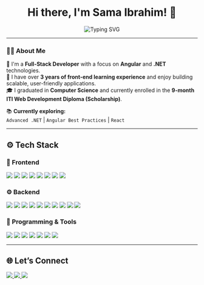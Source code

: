 <h1 align="center">Hi there, I'm Sama Ibrahim! 👋</h1>

<p align="center">
  <img src="https://readme-typing-svg.demolab.com?font=Fira+Code&size=24&pause=1000&color=F97316&width=500&lines=Full-Stack+Developer+%F0%9F%92%BB;Passionate+about+.NET+%26+Angular+%F0%9F%93%A1;Always+Learning+%F0%9F%93%96;Welcome+to+my+GitHub+%F0%9F%91%8B" alt="Typing SVG">
</p>

---

### 👩‍💻 About Me

🌟 I'm a **Full-Stack Developer** with a focus on **Angular** and **.NET** technologies.  
🧠 I have over **3 years of front-end learning experience** and enjoy building scalable, user-friendly applications.  
🎓 I graduated in **Computer Science** and currently enrolled in the **9-month ITI Web Development Diploma (Scholarship)**.  

📚 **Currently exploring:**  
`Advanced .NET` | `Angular Best Practices` | `React`

---

## ⚙️ Tech Stack

### 🧩 Frontend
<p>
  <img src="https://img.shields.io/badge/Angular-DD0031?style=for-the-badge&logo=angular&logoColor=white"/>
  <img src="https://img.shields.io/badge/TypeScript-007ACC?style=for-the-badge&logo=typescript&logoColor=white"/>
  <img src="https://img.shields.io/badge/JavaScript-F7DF1E?style=for-the-badge&logo=javascript&logoColor=black"/>
  <img src="https://img.shields.io/badge/HTML5-E34F26?style=for-the-badge&logo=html5&logoColor=white"/>
  <img src="https://img.shields.io/badge/CSS3-1572B6?style=for-the-badge&logo=css3&logoColor=white"/>
  <img src="https://img.shields.io/badge/Bootstrap-7952B3?style=for-the-badge&logo=bootstrap&logoColor=white"/>
  <img src="https://img.shields.io/badge/jQuery-0769AD?style=for-the-badge&logo=jquery&logoColor=white"/>
  <img src="https://img.shields.io/badge/Responsive_Design-2E86C1?style=for-the-badge&logo=css3&logoColor=white"/>
</p>

### ⚙️ Backend
<p>
  <img src="https://img.shields.io/badge/.NET-512BD4?style=for-the-badge&logo=dotnet&logoColor=white"/>
  <img src="https://img.shields.io/badge/C%23-239120?style=for-the-badge&logo=c-sharp&logoColor=white"/>
  <img src="https://img.shields.io/badge/ASP.NET_Core-5C2D91?style=for-the-badge&logo=.net&logoColor=white"/>
  <img src="https://img.shields.io/badge/Entity_Framework-512BD4?style=for-the-badge&logo=.net&logoColor=white"/>
  <img src="https://img.shields.io/badge/LINQ-512BD4?style=for-the-badge&logo=.net&logoColor=white"/>
  <img src="https://img.shields.io/badge/SQL_Server-CC2927?style=for-the-badge&logo=microsoft-sql-server&logoColor=white"/>
  <img src="https://img.shields.io/badge/Node.js-339933?style=for-the-badge&logo=nodedotjs&logoColor=white"/>
  <img src="https://img.shields.io/badge/MongoDB-47A248?style=for-the-badge&logo=mongodb&logoColor=white"/>
  <img src="https://img.shields.io/badge/Express.js-000000?style=for-the-badge&logo=express&logoColor=white"/>
  <img src="https://img.shields.io/badge/PHP-777BB4?style=for-the-badge&logo=php&logoColor=white"/>
</p>

### 🔧 Programming & Tools
<p>
  <img src="https://img.shields.io/badge/C-00599C?style=for-the-badge&logo=c&logoColor=white"/>
  <img src="https://img.shields.io/badge/C++-00599C?style=for-the-badge&logo=c%2B%2B&logoColor=white"/>
  <img src="https://img.shields.io/badge/OOP-007396?style=for-the-badge&logo=java&logoColor=white"/>
  <img src="https://img.shields.io/badge/MVC-5C2D91?style=for-the-badge&logo=.net&logoColor=white"/>
  <img src="https://img.shields.io/badge/JSON-000000?style=for-the-badge&logo=json&logoColor=white"/>
  <img src="https://img.shields.io/badge/Git-F05032?style=for-the-badge&logo=git&logoColor=white"/>
  <img src="https://img.shields.io/badge/GitHub-181717?style=for-the-badge&logo=github&logoColor=white"/>
</p>

---

## 🌐 Let’s Connect

<p>
  <a href="https://www.linkedin.com/in/sama-ibrahim-abdelhamid/">
    <img src="https://img.shields.io/badge/LinkedIn-0077B5?style=for-the-badge&logo=linkedin&logoColor=white"/>
  </a>
  <a href="https://github.com/samaibrahim">
    <img src="https://img.shields.io/badge/GitHub-181717?style=for-the-badge&logo=github&logoColor=white"/>
  </a>
  <a href="mailto:samaibrahim000074@gmail.com">
    <img src="https://img.shields.io/badge/Gmail-D14836?style=for-the-badge&logo=gmail&logoColor=white"/>
  </a>
</p>
